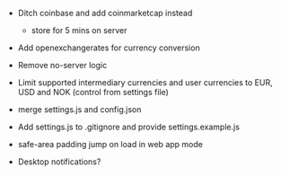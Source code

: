 * Ditch coinbase and add coinmarketcap instead
  * store for 5 mins on server
* Add openexchangerates for currency conversion
* Remove no-server logic
* Limit supported intermediary currencies and user currencies to EUR, USD and NOK (control from settings file)
* merge settings.js and config.json

* Add settings.js to .gitignore and provide settings.example.js
* safe-area padding jump on load in web app mode
* Desktop notifications?

